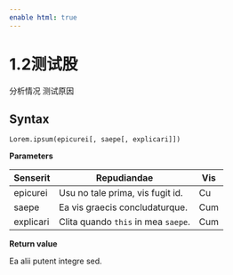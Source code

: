 ```yaml
---
enable html: true
---
```

# 1.2测试股

分析情况
测试原因

## Syntax

    Lorem.ipsum(epicurei[, saepe[, explicari]])

**Parameters**

| Senserit  | Repudiandae                         | Vis |
| --------- | ----------------------------------- | --- |
| epicurei  | Usu no tale prima, vis fugit  id.   | Cu  |
| saepe     | Ea vis graecis concludaturque.      | Cum |
| explicari | Clita quando `this` in mea `saepe`. | Cum |

**Return value**

Ea alii putent integre sed.
